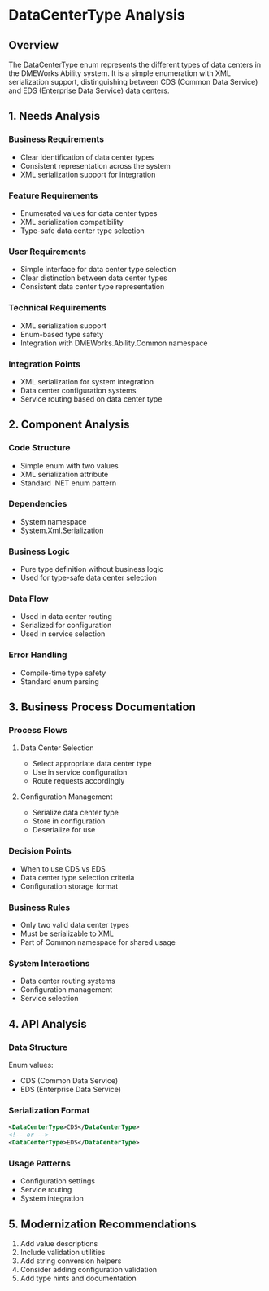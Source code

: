 # DataCenterType Analysis

## Overview
The DataCenterType enum represents the different types of data centers in the DMEWorks Ability system. It is a simple enumeration with XML serialization support, distinguishing between CDS (Common Data Service) and EDS (Enterprise Data Service) data centers.

## 1. Needs Analysis

### Business Requirements
- Clear identification of data center types
- Consistent representation across the system
- XML serialization support for integration

### Feature Requirements
- Enumerated values for data center types
- XML serialization compatibility
- Type-safe data center type selection

### User Requirements
- Simple interface for data center type selection
- Clear distinction between data center types
- Consistent data center type representation

### Technical Requirements
- XML serialization support
- Enum-based type safety
- Integration with DMEWorks.Ability.Common namespace

### Integration Points
- XML serialization for system integration
- Data center configuration systems
- Service routing based on data center type

## 2. Component Analysis

### Code Structure
- Simple enum with two values
- XML serialization attribute
- Standard .NET enum pattern

### Dependencies
- System namespace
- System.Xml.Serialization

### Business Logic
- Pure type definition without business logic
- Used for type-safe data center selection

### Data Flow
- Used in data center routing
- Serialized for configuration
- Used in service selection

### Error Handling
- Compile-time type safety
- Standard enum parsing

## 3. Business Process Documentation

### Process Flows
1. Data Center Selection
   - Select appropriate data center type
   - Use in service configuration
   - Route requests accordingly

2. Configuration Management
   - Serialize data center type
   - Store in configuration
   - Deserialize for use

### Decision Points
- When to use CDS vs EDS
- Data center type selection criteria
- Configuration storage format

### Business Rules
- Only two valid data center types
- Must be serializable to XML
- Part of Common namespace for shared usage

### System Interactions
- Data center routing systems
- Configuration management
- Service selection

## 4. API Analysis

### Data Structure
Enum values:
- CDS (Common Data Service)
- EDS (Enterprise Data Service)

### Serialization Format
```xml
<DataCenterType>CDS</DataCenterType>
<!-- or -->
<DataCenterType>EDS</DataCenterType>
```

### Usage Patterns
- Configuration settings
- Service routing
- System integration

## 5. Modernization Recommendations

1. Add value descriptions
2. Include validation utilities
3. Add string conversion helpers
4. Consider adding configuration validation
5. Add type hints and documentation
